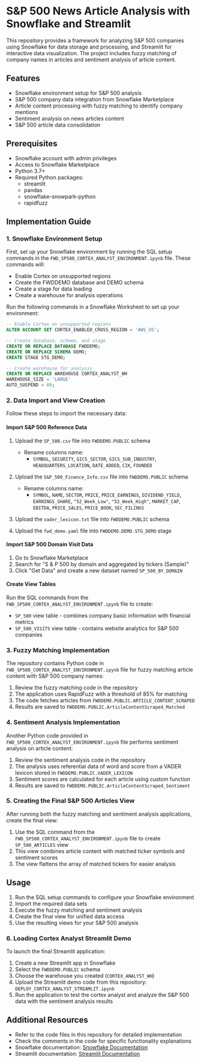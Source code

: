 # S&P 500 News Article Analysis with Snowflake and Streamlit

This repository provides a framework for analyzing S&P 500 companies using Snowflake for data storage and processing, and Streamlit for interactive data visualization. The project includes fuzzy matching of company names in articles and sentiment analysis of article content.

## Features

- Snowflake environment setup for S&P 500 analysis
- S&P 500 company data integration from Snowflake Marketplace
- Article content processing with fuzzy matching to identify company mentions
- Sentiment analysis on news articles content
- S&P 500 article data consolidation

## Prerequisites

- Snowflake account with admin privileges
- Access to Snowflake Marketplace
- Python 3.7+
- Required Python packages:
  - streamlit
  - pandas
  - snowflake-snowpark-python
  - rapidfuzz

## Implementation Guide

### 1. Snowflake Environment Setup

First, set up your Snowflake environment by running the SQL setup commands in the `FWD_SP500_CORTEX_ANALYST_ENVIRONMENT.ipynb` file. These commands will:

- Enable Cortex on unsupported regions
- Create the FWDDEMO database and DEMO schema
- Create a stage for data loading
- Create a warehouse for analysis operations

Run the following commands in a Snowflake Worksheet to set up your environment:
```sql
-- Enable Cortex on unsupported regions
ALTER ACCOUNT SET CORTEX_ENABLED_CROSS_REGION = 'AWS_US'; 

-- Create database, schema, and stage
CREATE OR REPLACE DATABASE FWDDEMO;
CREATE OR REPLACE SCHEMA DEMO;
CREATE STAGE STG_DEMO;

-- Create warehouse for analysis
CREATE OR REPLACE WAREHOUSE CORTEX_ANALYST_WH 
WAREHOUSE_SIZE = 'LARGE'  
AUTO_SUSPEND = 60;
```

### 2. Data Import and View Creation

Follow these steps to import the necessary data:

#### Import S&P 500 Reference Data
1. Upload the `SP_500.csv` file into `FWDDEMO.PUBLIC` schema
   - Rename columns name: 
     - `SYMBOL`, `SECURITY`, `GICS_SECTOR`, `GICS_SUB_INDUSTRY`, `HEADQUARTERS_LOCATION`, `DATE_ADDED`, `CIK`, `FOUNDED`

2. Upload the `S&P_500_Finance_Info.csv` file into `FWDDEMO.PUBLIC` schema
   - Rename columns name: 
     - `SYMBOL`, `NAME`, `SECTOR`, `PRICE`, `PRICE_EARNINGS`, `DIVIDEND_YIELD`, `EARNINGS_SHARE`, `"52_Week_Low"`, `"52_Week_High"`, `MARKET_CAP`, `EBITDA`, `PRICE_SALES`, `PRICE_BOOK`, `SEC_FILINGS`

3. Upload the `vader_lexicon.txt` file into `FWDDEMO.PUBLIC` schema

4. Upload the `fwd_demo.yaml` file into `FWDDEMO.DEMO.STG_DEMO` stage


#### Import S&P 500 Domain Visit Data
1. Go to Snowflake Marketplace
2. Search for "S & P 500 by domain and aggregated by tickers (Sample)"
3. Click "Get Data" and create a new dataset named `SP_500_BY_DOMAIN`

#### Create View Tables
Run the SQL commands from the `FWD_SP500_CORTEX_ANALYST_ENVIRONMENT.ipynb` file to create:
- `SP_500` view table - combines company basic information with financial metrics
- `SP_500_VISITS` view table - contains website analytics for S&P 500 companies

### 3. Fuzzy Matching Implementation

The repository contains Python code in `FWD_SP500_CORTEX_ANALYST_ENVIRONMENT.ipynb` file for fuzzy matching article content with S&P 500 company names:

1. Review the fuzzy matching code in the repository
2. The application uses RapidFuzz with a threshold of 85% for matching
3. The code fetches articles from `FWDDEMO.PUBLIC.ARTICLE_CONTENT_SCRAPED`
4. Results are saved to `FWDDEMO.PUBLIC.ArticleContentScraped_Matched`

### 4. Sentiment Analysis Implementation

Another Python code provided in `FWD_SP500_CORTEX_ANALYST_ENVIRONMENT.ipynb` file performs sentiment analysis on article content:

1. Review the sentiment analysis code in the repository
2. The analysis uses referential data of word and score from a VADER lexicon stored in `FWDDEMO.PUBLIC.VADER_LEXICON`
3. Sentiment scores are calculated for each article using custom function
4. Results are saved to `FWDDEMO.PUBLIC.ArticleContentScraped_Sentiment`

### 5. Creating the Final S&P 500 Articles View

After running both the fuzzy matching and sentiment analysis applications, create the final view:

1. Use the SQL command from the `FWD_SP500_CORTEX_ANALYST_ENVIRONMENT.ipynb` file to create `SP_500_ARTICLES` view
2. This view combines article content with matched ticker symbols and sentiment scores
3. The view flattens the array of matched tickers for easier analysis

## Usage

1. Run the SQL setup commands to configure your Snowflake environment
2. Import the required data sets
3. Execute the fuzzy matching and sentiment analysis
4. Create the final view for unified data access
5. Use the resulting views for your S&P 500 analysis

### 6. Loading Cortex Analyst Streamlit Demo

To launch the final Streamlit application:

1. Create a new Streamlit app in Snowflake
2. Select the `FWDDEMO.PUBLIC` schema
3. Choose the warehouse you created (`CORTEX_ANALYST_WH`)
4. Upload the Streamlit demo code from this repository: `DEPLOY_CORTEX_ANALYST_STREAMLIT.ipynb`
5. Run the application to test the cortex analyst and analyze the S&P 500 data with the sentiment analysis results

## Additional Resources

- Refer to the code files in this repository for detailed implementation
- Check the comments in the code for specific functionality explanations
- Snowflake documentation: [Snowflake Documentation](https://docs.snowflake.com/)
- Streamlit documentation: [Streamlit Documentation](https://docs.streamlit.io/)
